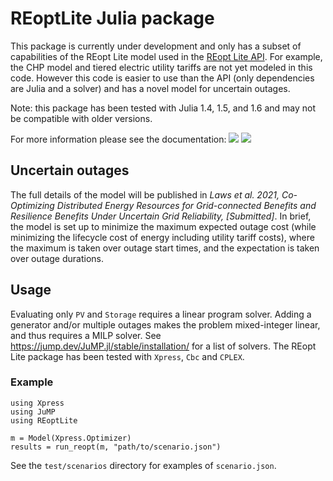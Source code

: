 # REoptLite Julia package
This package is currently under development and only has a subset of capabilities of the REopt Lite model used in the [REopt Lite API](https://github.com/NREL/REopt_Lite_API). For example, the CHP model and tiered electric utility tariffs are not yet modeled in this code. However this code is easier to use than the API (only dependencies are Julia and a solver) and has a novel model for uncertain outages.

Note: this package has been tested with Julia 1.4, 1.5, and 1.6 and may not be compatible with older versions.

For more information please see the documentation:
[![](https://img.shields.io/badge/docs-stable-blue.svg)](https://nrel.github.io/REoptLite.jl/stable)
[![](https://img.shields.io/badge/docs-dev-blue.svg)](https://nrel.github.io/REoptLite/dev)


## Uncertain outages
The full details of the model will be published in _Laws et al. 2021, Co-Optimizing Distributed Energy Resources for Grid-connected Benefits and Resilience Benefits Under Uncertain Grid Reliability, [Submitted]_. In brief, the model is set up to minimize the maximum expected outage cost (while minimizing the lifecycle cost of energy including utility tariff costs), where the maximum is taken over outage start times, and the expectation is taken over outage durations.

## Usage
Evaluating only `PV` and `Storage` requires a linear program solver. Adding a generator and/or multiple outages makes the problem mixed-integer linear, and thus requires a MILP solver. See https://jump.dev/JuMP.jl/stable/installation/ for a list of solvers. The REopt Lite package has been tested with `Xpress`, `Cbc` and `CPLEX`.
### Example
```
using Xpress
using JuMP
using REoptLite

m = Model(Xpress.Optimizer)
results = run_reopt(m, "path/to/scenario.json")
```
See the `test/scenarios` directory for examples of `scenario.json`.
